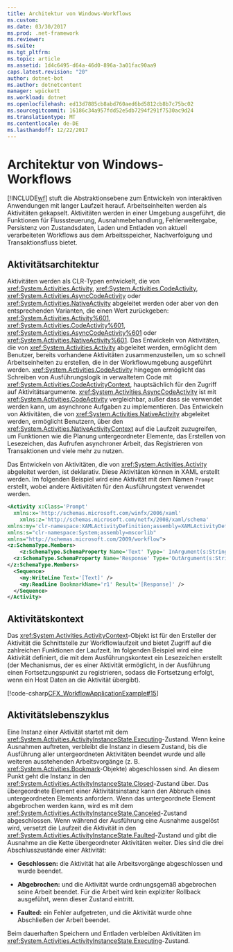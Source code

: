 ```yaml
---
title: Architektur von Windows-Workflows
ms.custom: 
ms.date: 03/30/2017
ms.prod: .net-framework
ms.reviewer: 
ms.suite: 
ms.tgt_pltfrm: 
ms.topic: article
ms.assetid: 1d4c6495-d64a-46d0-896a-3a01fac90aa9
caps.latest.revision: "20"
author: dotnet-bot
ms.author: dotnetcontent
manager: wpickett
ms.workload: dotnet
ms.openlocfilehash: ed13d7885cb8abd760aed6bd5812cb8b7c75bc02
ms.sourcegitcommit: 16186c34a957fdd52e5db7294f291f7530ac9d24
ms.translationtype: MT
ms.contentlocale: de-DE
ms.lasthandoff: 12/22/2017
---
```

# <a name="windows-workflow-architecture"></a>Architektur von Windows-Workflows
[!INCLUDE[wf](../../../includes/wf-md.md)] stuft die Abstraktionsebene zum Entwickeln von interaktiven Anwendungen mit langer Laufzeit herauf. Arbeitseinheiten werden als Aktivitäten gekapselt. Aktivitäten werden in einer Umgebung ausgeführt, die Funktionen für Flusssteuerung, Ausnahmebehandlung, Fehlerweitergabe, Persistenz von Zustandsdaten, Laden und Entladen von aktuell verarbeiteten Workflows aus dem Arbeitsspeicher, Nachverfolgung und Transaktionsfluss bietet.  
  
## <a name="activity-architecture"></a>Aktivitätsarchitektur  
 Aktivitäten werden als CLR-Typen entwickelt, die von <xref:System.Activities.Activity>, <xref:System.Activities.CodeActivity>, <xref:System.Activities.AsyncCodeActivity> oder <xref:System.Activities.NativeActivity> abgeleitet werden oder aber von den entsprechenden Varianten, die einen Wert zurückgeben: <xref:System.Activities.Activity%601>, <xref:System.Activities.CodeActivity%601>, <xref:System.Activities.AsyncCodeActivity%601> oder <xref:System.Activities.NativeActivity%601>. Das Entwickeln von Aktivitäten, die von <xref:System.Activities.Activity> abgeleitet werden, ermöglicht dem Benutzer, bereits vorhandene Aktivitäten zusammenzustellen, um so schnell Arbeitseinheiten zu erstellen, die in der Workflowumgebung ausgeführt werden. <xref:System.Activities.CodeActivity> hingegen ermöglicht das Schreiben von Ausführungslogik in verwaltetem Code mit <xref:System.Activities.CodeActivityContext>, hauptsächlich für den Zugriff auf Aktivitätsargumente. <xref:System.Activities.AsyncCodeActivity> ist mit <xref:System.Activities.CodeActivity> vergleichbar, außer dass sie verwendet werden kann, um asynchrone Aufgaben zu implementieren. Das Entwickeln von Aktivitäten, die von <xref:System.Activities.NativeActivity> abgeleitet werden, ermöglicht Benutzern, über den <xref:System.Activities.NativeActivityContext> auf die Laufzeit zuzugreifen, um Funktionen wie die Planung untergeordneter Elemente, das Erstellen von Lesezeichen, das Aufrufen asynchroner Arbeit, das Registrieren von Transaktionen und viele mehr zu nutzen.  
  
 Das Entwickeln von Aktivitäten, die von <xref:System.Activities.Activity> abgeleitet werden, ist deklarativ. Diese Aktivitäten können in XAML erstellt werden. Im folgenden Beispiel wird eine Aktivität mit dem Namen `Prompt` erstellt, wobei andere Aktivitäten für den Ausführungstext verwendet werden.  
  
```xml  
<Activity x:Class='Prompt'  
  xmlns:x='http://schemas.microsoft.com/winfx/2006/xaml'  
    xmlns:z='http://schemas.microsoft.com/netfx/2008/xaml/schema'  
xmlns:my='clr-namespace:XAMLActivityDefinition;assembly=XAMLActivityDefinition'  
xmlns:s="clr-namespace:System;assembly=mscorlib"  
xmlns="http://schemas.microsoft.com/2009/workflow">  
<z:SchemaType.Members>  
    <z:SchemaType.SchemaProperty Name='Text' Type=' InArgument(s:String)' />  
  <z:SchemaType.SchemaProperty Name='Response' Type='OutArgument(s:String)' />  
</z:SchemaType.Members>  
  <Sequence>  
    <my:WriteLine Text='[Text]' />  
    <my:ReadLine BookmarkName='r1' Result='[Response]' />  
  </Sequence>  
</Activity>  
```  
  
## <a name="activity-context"></a>Aktivitätskontext  
 Das <xref:System.Activities.ActivityContext>-Objekt ist für den Ersteller der Aktivität die Schnittstelle zur Workflowlaufzeit und bietet Zugriff auf die zahlreichen Funktionen der Laufzeit. Im folgenden Beispiel wird eine Aktivität definiert, die mit dem Ausführungskontext ein Lesezeichen erstellt (der Mechanismus, der es einer Aktivität ermöglicht, in der Ausführung einen Fortsetzungspunkt zu registrieren, sodass die Fortsetzung erfolgt, wenn ein Host Daten an die Aktivität übergibt).  
  
 [!code-csharp[CFX_WorkflowApplicationExample#15](../../../samples/snippets/csharp/VS_Snippets_CFX/cfx_workflowapplicationexample/cs/program.cs#15)]  
  
## <a name="activity-life-cycle"></a>Aktivitätslebenszyklus  
 Eine Instanz einer Aktivität startet mit dem <xref:System.Activities.ActivityInstanceState.Executing>-Zustand. Wenn keine Ausnahmen auftreten, verbleibt die Instanz in diesem Zustand, bis die Ausführung aller untergeordneten Aktivitäten beendet wurde und alle weiteren ausstehenden Arbeitsvorgänge (z. B. <xref:System.Activities.Bookmark>-Objekte) abgeschlossen sind. An diesem Punkt geht die Instanz in den <xref:System.Activities.ActivityInstanceState.Closed>-Zustand über. Das übergeordnete Element einer Aktivitätsinstanz kann den Abbruch eines untergeordneten Elements anfordern. Wenn das untergeordnete Element abgebrochen werden kann, wird es mit dem <xref:System.Activities.ActivityInstanceState.Canceled>-Zustand abgeschlossen. Wenn während der Ausführung eine Ausnahme ausgelöst wird, versetzt die Laufzeit die Aktivität in den <xref:System.Activities.ActivityInstanceState.Faulted>-Zustand und gibt die Ausnahme an die Kette übergeordneter Aktivitäten weiter. Dies sind die drei Abschlusszustände einer Aktivität:  
  
-   **Geschlossen:** die Aktivität hat alle Arbeitsvorgänge abgeschlossen und wurde beendet.  
  
-   **Abgebrochen:** und die Aktivität wurde ordnungsgemäß abgebrochen seine Arbeit beendet. Für die Arbeit wird kein expliziter Rollback ausgeführt, wenn dieser Zustand eintritt.  
  
-   **Faulted:** ein Fehler aufgetreten, und die Aktivität wurde ohne Abschließen der Arbeit beendet.  
  
 Beim dauerhaften Speichern und Entladen verbleiben Aktivitäten im <xref:System.Activities.ActivityInstanceState.Executing>-Zustand.

